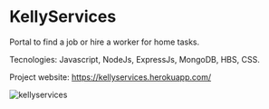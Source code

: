 # KellyServices
Portal to find a job or hire a worker for home tasks.

Tecnologies: Javascript, NodeJs, ExpressJs, MongoDB, HBS, CSS.


Project website: https://kellyservices.herokuapp.com/


![kellyservices](https://user-images.githubusercontent.com/90923152/155525910-81a53b6c-fafc-4788-9e58-4a6eaad58dfa.png)
